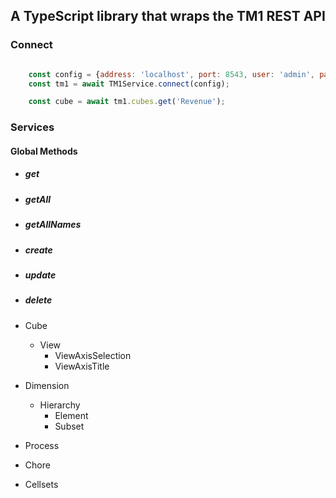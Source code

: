 ## A TypeScript library that wraps the TM1 REST API

### Connect 
``` javascript

    const config = {address: 'localhost', port: 8543, user: 'admin', password: '', ssl: true };
    const tm1 = await TM1Service.connect(config);

    const cube = await tm1.cubes.get('Revenue');

```


### Services
#### Global Methods
- ##### get 
- ##### getAll
- ##### getAllNames
- ##### create
- ##### update
- ##### delete

- Cube
    - View
        - ViewAxisSelection
        - ViewAxisTitle
- Dimension
    - Hierarchy
        - Element 
        - Subset 
- Process

- Chore

- Cellsets